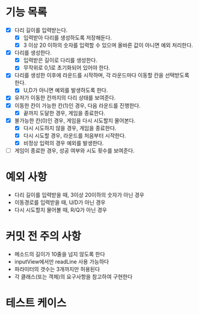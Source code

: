 # 기능 목록

- [x] 다리 길이를 입력받는다.
  - [x] 입력받아 다리를 생성하도록 저장해둔다.
  - [x] 3 이상 20 이하의 숫자를 입력할 수 있으며 올바른 값이 아니면 예외 처리한다.
- [x] 다리를 생성한다.
  - [x] 입력받은 길이로 다리를 생성한다.
  - [x] 무작위로 0,1로 초기화되어 있어야 한다.
- [x] 다리를 생성한 이후에 라운드를 시작하며, 각 라운드마다 이동할 칸을 선택받도록 한다.
  - [x] U,D가 아니면 예외를 발생하도록 한다.
- [x] 유저가 이동한 칸까지의 다리 상태를 보여준다.
- [x] 이동한 칸이 가능한 칸(1)인 경우, 다음 라운드를 진행한다.
  - [x] 끝까지 도달한 경우, 게임을 종료한다.
- [x] 불가능한 칸(0)인 경우, 게임을 다시 시도할지 물어본다.
  - [x] 다시 시도하지 않을 경우, 게임을 종료한다.
  - [x] 다시 시도할 경우, 라운드를 처음부터 시작한다.
  - [x] 비정상 입력의 경우 예외를 발생한다.
- [ ] 게임이 종료한 경우, 성공 여부와 시도 횟수를 보여준다.

# 예외 사항

- 다리 길이를 입력받을 때, 3이상 20이하의 숫자가 아닌 경우
- 이동경로를 입력받을 때, U/D가 아닌 경우
- 다시 시도할지 물어볼 때, R/Q가 아닌 경우

# 커밋 전 주의 사항

- 메소드의 길이가 10줄을 넘지 않도록 한다
- inputView에서만 readLine 사용 가능하다
- 파라미터의 갯수는 3개까지만 허용된다
- 각 클래스(또는 객체)의 요구사항을 참고하여 구현한다

# 테스트 케이스


